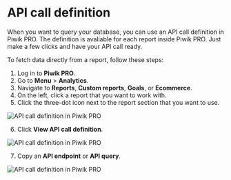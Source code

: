 # API call definition

When you want to query your database, you can use an API call definition
in Piwik PRO. The definition is avaliable for each report inside Piwik
PRO. Just make a few clicks and have your API call ready.

To fetch data directly from a report, follow these steps:

1.  Log in to **Piwik PRO**.
2.  Go to **Menu** \> **Analytics**.
3.  Navigate to **Reports**, **Custom reports**, **Goals**, or
    **Ecommerce**.
4.  On the left, click a report that you want to work with.
5.  Click the three-dot icon next to the report section that you want to
    use.

![API call definition in Piwik
PRO](/_static/images/api-call-definition/click-three-dot-icon.png)

6.  Click **View API call definition**.

![API call definition in Piwik
PRO](/_static/images/api-call-definition/api-call-definition.png)

7.  Copy an **API endpoint** or **API query**.

![API call definition in Piwik
PRO](/_static/images/api-call-definition/copy-api-call-definition.png)
